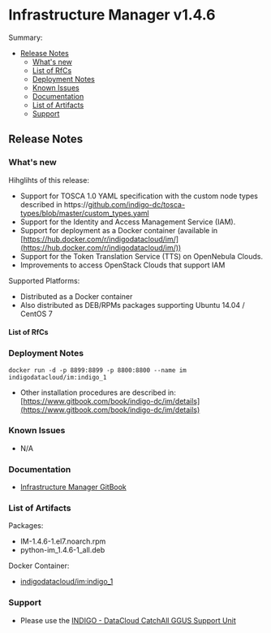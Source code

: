 # Infrastructure Manager v1.4.6

Summary:
* [Release Notes](#id1)
  * [What's new](#id2)
  * [List of RfCs](#id3)
  * [Deployment Notes](#id4)
  * [Known Issues](#id5)
  * [Documentation](#id6)
  * [List of Artifacts](#id7)
  * [Support](#id8)


<a id="id1"></a>
## Release Notes

<a id="id2"></a>
### What's new

Hihglihts of this release:
* Support for TOSCA 1.0 YAML specification with the custom node types described in https://[github.com/indigo-dc/tosca-types/blob/master/custom_types.yaml](github.com/indigo-dc/tosca-types/blob/master/custom_types.yaml)
* Support for the Identity and Access Management Service (IAM).
* Support for deployment as a Docker container (available in [https://hub.docker.com/r/indigodatacloud/im/](https://hub.docker.com/r/indigodatacloud/im/))
* Support for the Token Translation Service (TTS) on OpenNebula Clouds.
* Improvements to access OpenStack Clouds that support IAM


Supported Platforms:
* Distributed as a Docker container
* Also distributed as DEB/RPMs packages supporting Ubuntu 14.04 / CentOS 7

<a id="id3"></a>
#### List of RfCs 

<a id="id4"></a>
### Deployment Notes

```docker run -d -p 8899:8899 -p 8800:8800 --name im indigodatacloud/im:indigo_1```

* Other installation procedures are described in: [https://www.gitbook.com/book/indigo-dc/im/details](https://www.gitbook.com/book/indigo-dc/im/details)

<a id="id5"></a>
### Known Issues

* N/A

<a id="id6"></a>
### Documentation

* [Infrastructure Manager GitBook](https://www.gitbook.com/book/indigo-dc/im/details)

<a id="id7"></a>
### List of Artifacts

Packages:
* IM-1.4.6-1.el7.noarch.rpm
* python-im_1.4.6-1_all.deb

Docker Container:
* [indigodatacloud/im:indigo_1](indigodatacloud/im)

<a id="id8"></a>
### Support

* Please use the [INDIGO - DataCloud CatchAll GGUS Support Unit](
https://wiki.egi.eu/wiki/GGUS:INDIGO_DataCloud_Catch-all_FAQ)
